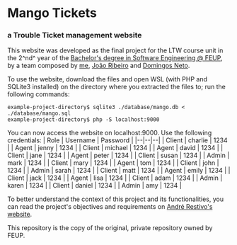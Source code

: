 # Mango Tickets
### a Trouble Ticket management website

This website was developed as the final project for the LTW course unit in the 2^nd^ year of the [Bachelor's degree in Software Engineering @ FEUP](https://sigarra.up.pt/feup/pt/cur_geral.cur_view?pv_curso_id=22841), by a team composed by [me](https://github.com/XavierPimentaSantos), [João Ribeiro](https://github.com/jacribeiro) and [Domingos Neto](https://github.com/domingosneto03).

To use the website, download the files and open WSL (with PHP and SQLite3 installed) on the directory where you extracted the files to; run the following commands:
```
example-project-directory$ sqlite3 ./database/mango.db < ./database/mango.sql
example-project-directory$ php -S localhost:9000
```

You can now access the website on localhost:9000. Use the following credentials:
| Role | Username | Password |
|--|--|--|
| Client | charlie | 1234 |
| Agent | jenny | 1234 |
| Client | michael | 1234 |
| Agent | david | 1234 |
| Client | jane | 1234 |
| Agent | peter | 1234 |
| Client | susan | 1234 |
| Admin | mark | 1234 |
| Client | mary | 1234 |
| Agent | tom | 1234 |
| Client | john | 1234 |
| Admin | sarah | 1234 |
| Client | matt | 1234 |
| Agent | emily | 1234 |
| Client | jack | 1234 |
| Agent | lisa | 1234 |
| Client | adam | 1234 |
| Admin | karen | 1234 |
| Client | daniel | 1234 |
| Admin | amy | 1234 |

To better understand the context of this project and its functionalities, you can read the project's objectives and requirements on [André Restivo's website](https://web.fe.up.pt/~arestivo/page/courses/ltw/project/).

This repository is the copy of the original, private repository owned by FEUP.